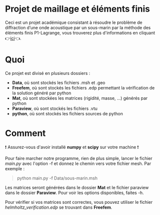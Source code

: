 # Projet de maillage et éléments finis

Ceci est un projet académique consistant à résoudre le problème de diffraction d’une onde acoustique par un sous-marin par la méthode des éléments finis P1-Lagrange, vous trouverez plus d'informations en cliquant 
:point_right:[ici](https://ljll.math.upmc.fr/bthierry/course/fem_tp/python_project/):point_left:.


# Quoi

Ce projet est divisé en plusieurs dossiers :
* **Data**, où sont stockés les fichiers .msh et .geo
* **Freefem**, où sont stockés les fichiers .edp permettant la vérification de la solution généré par python
* **Mat**, où sont stockées les matrices (rigidité, masse, ...)  générés par python
* **Paraview**, où sont stockés les fichiers .vtu
* **python**, où sont stockés les fichiers sources de python

# Comment
 :heavy_exclamation_mark: Assurez-vous d'avoir installé **numpy** et **scipy** sur votre machine  :heavy_exclamation_mark:

Pour faire marcher notre programme, rien de plus simple, lancer le fichier *main.py* avec l'option -f et donnez le chemin vers votre fichier mesh. Par exemple :
> python main.py -f Data/sous-marin.msh

Les matrices seront générées dans le dossier **Mat** et le fichier paraview dans le dossier **Paraview**. Pour voir les options disponibles, faites -h.

Pour vérifier si vos matrices sont correctes, vous pouvez utiliser le fichier *helmholtz_verification.edp* se trouvant dans **Freefem**.

